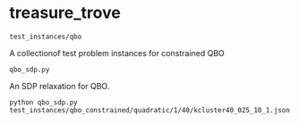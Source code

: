 # treasure_trove

`test_instances/qbo`

A collectionof test problem instances for constrained QBO

`qbo_sdp.py`

An SDP relaxation for QBO.

`python qbo_sdp.py test_instances/qbo_constrained/quadratic/1/40/kcluster40_025_10_1.json`

